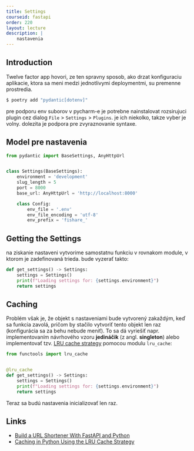 ```yaml
---
title: Settings
courseid: fastapi
order: 220
layout: lecture
description: |
    nastavenia
---
```


## Introduction

Twelve factor app hovori, ze ten spravny sposob, ako drzat konfiguraciu aplikacie, ktora sa meni medzi jednotlivymi deploymentmi, su premenne prostredia.

```bash
$ poetry add "pydantic[dotenv]"
```

pre podporu env suborov v pycharm-e je potrebne nainstalovat rozsirujuci plugin cez dialog `File` > `Settings` > `Plugins`. je ich niekolko, takze vyber je volny. dolezita je podpora pre zvyraznovanie syntaxe.


## Model pre nastavenia

```python
from pydantic import BaseSettings, AnyHttpUrl


class Settings(BaseSettings):
    environment = 'development'
    slug_length = 5
    port = 8000
    base_url: AnyHttpUrl = 'http://localhost:8000'

    class Config:
        env_file = '.env'
        env_file_encoding = 'utf-8'
        env_prefix = 'fishare_'
```


## Getting the Settings

na ziskanie nastaveni vytvorime samostatnu funkciu v rovnakom module, v ktorom je zadefinovaná trieda. bude vyzerať takto:

```python
def get_settings() -> Settings:
    settings = Settings()
    print(f"Loading settings for: {settings.environment}")
    return settings
```


## Caching

Problém však je, že objekt s nastaveniami bude vytvorený zakaždým, keď sa funkcia zavolá, pričom by stačilo vytvoriť tento objekt len raz (konfigurácia sa za behu nebude meniť). To sa dá vyriešiť napr. implementovaním návrhového vzoru **jedináčik** (z angl. **singleton**) alebo implementovať tzv. [LRU cache strategy](https://realpython.com/lru-cache-python/) pomocou modulu `lru_cache`:


```python
from functools import lru_cache


@lru_cache
def get_settings() -> Settings:
    settings = Settings()
    print(f"Loading settings for: {settings.environment}")
    return settings
```

Teraz sa budú nastavenia inicializovať len raz.


## Links

* [Build a URL Shortener With FastAPI and Python](https://realpython.com/build-a-python-url-shortener-with-fastapi/)
* [Caching in Python Using the LRU Cache Strategy](https://realpython.com/lru-cache-python/)

